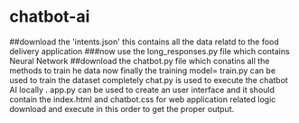 # chatbot-ai
##download the 'intents.json' this contains all the data relatd to the food delivery application
###now use the long_responses.py file which contains Neural Network
##download the chatbot.py file which conatins all the methods to train he data
now finally the training model= train.py can be used to train the dataset completely
chat.py is used to execute the chatbot AI locally .
app.py can be used to create an user interface and it should contain the index.html and chatbot.css for web application related logic
download and execute in this order to get the proper output.
